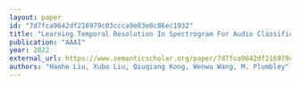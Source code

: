 ```yaml
---
layout: paper
id: "7d7fca9642df216979c03ccca9e83e0c86ec1932"
title: "Learning Temporal Resolution In Spectrogram For Audio Classification"
publication: "AAAI"
year: 2022
external_url: https://www.semanticscholar.org/paper/7d7fca9642df216979c03ccca9e83e0c86ec1932
authors: "Haohe Liu, Xubo Liu, Qiuqiang Kong, Wenwu Wang, M. Plumbley"
---
```

